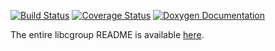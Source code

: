 [![Build Status](https://github.com/libcgroup/libcgroup/workflows/Continuous%20Integration/badge.svg?branch=main)](https://github.com/libcgroup/libcgroup/actions)
[![Coverage Status](https://coveralls.io/repos/github/libcgroup/libcgroup/badge.png)](https://coveralls.io/github/libcgroup/libcgroup)
[![Doxygen Documentation](https://img.shields.io/badge/Documentation-Doxygen-green.svg)](https://libcgroup.github.io/libcgroup/)

The entire libcgroup README is available [here](README).
